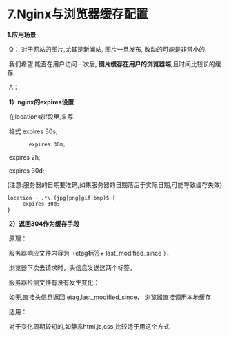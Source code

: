 # **7.Nginx与浏览器缓存配置**

**1.应用场景**

​     Q：  对于网站的图片,尤其是新闻站, 图片一旦发布, 改动的可能是非常小的.

​	       我们希望 能否在用户访问一次后, **图片缓存在用户的浏览器端**,且时间比较长的缓存.

​      A：   

​	**1）nginx的expires设置**

​	在location或if段里,来写.

​	格式      expires 30s;

   		   expires 30m;

​     		 expires 2h;

​     		 expires 30d;

(注意:服务器的日期要准确,如果服务器的日期落后于实际日期,可能导致缓存失效)

```
location ~ .*\.(jpg|png|gif|bmp)$ {
	 expires 30d;        
}
```

​	**2）返回304作为缓存手段**

​	原理： 

​		服务器响应文件内容为（etag标签+  last_modified_since ），

​		浏览器下次去请求时，头信息发送这两个标签，

​		服务器检测文件有没有发生变化： 

​		如无,直接头信息返回 etag,last_modified_since， 浏览器直接调用本地缓存

​	适用：

​		对于变化周期较短的,如静态html,js,css,比较适于用这个方式

​		